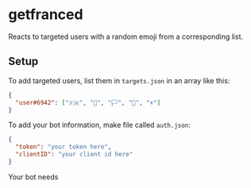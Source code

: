 # getfranced
Reacts to targeted users with a random emoji from a corresponding list.
## Setup
To add targeted users, list them in `targets.json` in an array like this:
```json
{
  "user#6942": ["🇫🇷", "🥖", "🏳️", "🥐", "⚜"]
}

```

To add your bot information, make file called `auth.json`:
```json
{
  "token": "your token here",
  "clientID": "your client id here"
}

```

Your bot needs 
